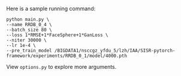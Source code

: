 Here is a sample running command:

```
python main.py \
--name RRDB_0_4 \
--batch_size 80 \
--loss 1*RMSE+1*FaceSphere+1*GanLoss \
--niter 30000 \
--lr 1e-4 \
--pre_train_model /BIGDATA1/nsccgz_yfdu_5/lzh/IAA/SISR-pytorch-framework/experiments/RRDB_0_1/model/4000.pth
```

View `options.py` to explore more arguments.